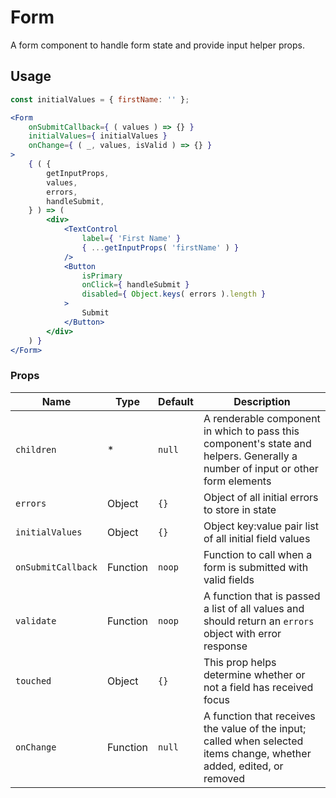 Form
===

A form component to handle form state and provide input helper props.

## Usage

```jsx
const initialValues = { firstName: '' };

<Form
	onSubmitCallback={ ( values ) => {} }
	initialValues={ initialValues }
	onChange={ ( _, values, isValid ) => {} }
>
	{ ( {
		getInputProps,
		values,
		errors,
		handleSubmit,
	} ) => (
		<div>
			<TextControl
				label={ 'First Name' }
				{ ...getInputProps( 'firstName' ) }
			/>
			<Button
				isPrimary
				onClick={ handleSubmit }
				disabled={ Object.keys( errors ).length }
			>
				Submit
			</Button>
		</div>
	) }
</Form>
```

### Props

Name | Type | Default | Description
--- | --- | --- | ---
`children` | * | `null` | A renderable component in which to pass this component's state and helpers. Generally a number of input or other form elements
`errors` | Object | `{}` | Object of all initial errors to store in state
`initialValues` | Object | `{}` | Object key:value pair list of all initial field values
`onSubmitCallback` | Function | `noop` | Function to call when a form is submitted with valid fields
`validate` | Function | `noop` | A function that is passed a list of all values and should return an `errors` object with error response
`touched` | Object | `{}` | This prop helps determine whether or not a field has received focus
`onChange` | Function | `null` | A function that receives the value of the input; called when selected items change, whether added, edited, or removed
